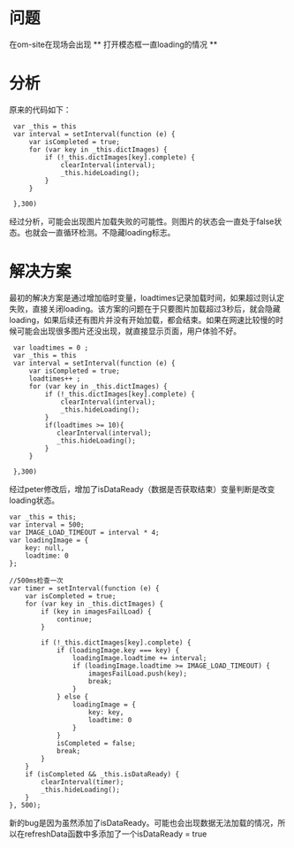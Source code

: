 # 问题

在om-site在现场会出现 ** 打开模态框一直loading的情况  **

# 分析

原来的代码如下：

```
 var _this = this
 var interval = setInterval(function (e) {
     var isCompleted = true;
     for (var key in _this.dictImages) {
         if (!_this.dictImages[key].complete) {
             clearInterval(interval);
             _this.hideLoading();
         }
     }

 },300)
```

经过分析，可能会出现图片加载失败的可能性。则图片的状态会一直处于false状态。也就会一直循环检测。不隐藏loading标志。

# 解决方案

最初的解决方案是通过增加临时变量，loadtimes记录加载时间，如果超过则认定失败，直接关闭loading。该方案的问题在于只要图片加载超过3秒后，就会隐藏loading，如果后续还有图片并没有开始加载，都会结束。如果在网速比较慢的时候可能会出现很多图片还没出现，就直接显示页面，用户体验不好。

```
 var loadtimes = 0 ;
 var _this = this
 var interval = setInterval(function (e) {
     var isCompleted = true;
     loadtimes++ ;
     for (var key in _this.dictImages) {
         if (!_this.dictImages[key].complete) {
             clearInterval(interval);
             _this.hideLoading();
         }
         if(loadtimes >= 10){
            clearInterval(interval); 
            _this.hideLoading();
         }
     }

 },300)
```

经过peter修改后，增加了isDataReady（数据是否获取结束）变量判断是改变loading状态。

```
var _this = this;
var interval = 500;
var IMAGE_LOAD_TIMEOUT = interval * 4;
var loadingImage = {
    key: null,
    loadtime: 0
};

//500ms检查一次
var timer = setInterval(function (e) {
    var isCompleted = true;
    for (var key in _this.dictImages) {
        if (key in imagesFailLoad) { 
            continue;
        }

        if (!_this.dictImages[key].complete) {
            if (loadingImage.key === key) { 
                loadingImage.loadtime += interval;
                if (loadingImage.loadtime >= IMAGE_LOAD_TIMEOUT) {
                    imagesFailLoad.push(key);
                    break;
                }
            } else {  
                loadingImage = {
                    key: key,
                    loadtime: 0
                }
            }
            isCompleted = false;
            break;
        }
    }
    if (isCompleted && _this.isDataReady) {
        clearInterval(timer);
        _this.hideLoading();  
    }
}, 500);
```

新的bug是因为虽然添加了isDataReady。可能也会出现数据无法加载的情况，所以在refreshData函数中多添加了一个isDataReady = true

